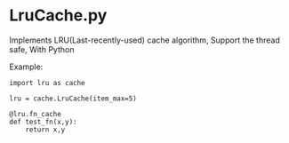 LruCache.py
======

Implements LRU(Last-recently-used) cache algorithm, Support the thread safe, With Python


Example:

    import lru as cache

    lru = cache.LruCache(item_max=5)
      
    @lru.fn_cache     
    def test_fn(x,y):
        return x,y
